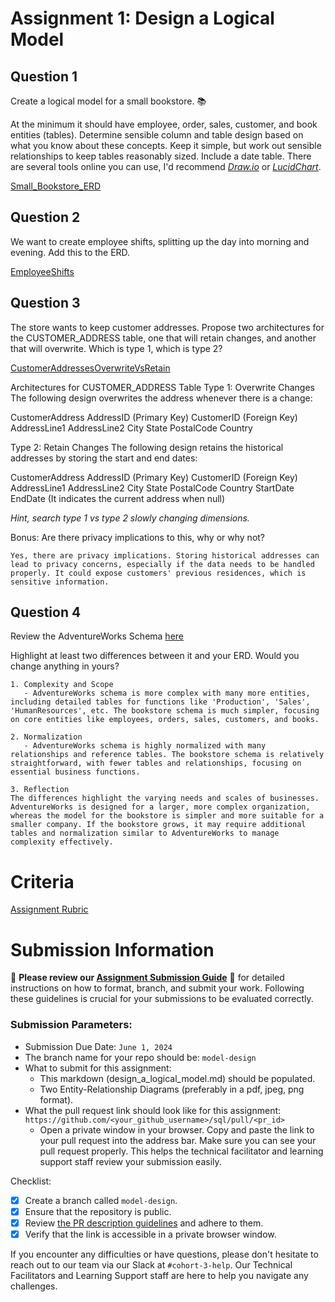 # Assignment 1: Design a Logical Model

## Question 1
Create a logical model for a small bookstore. 📚

At the minimum it should have employee, order, sales, customer, and book entities (tables). Determine sensible column and table design based on what you know about these concepts. Keep it simple, but work out sensible relationships to keep tables reasonably sized. Include a date table. There are several tools online you can use, I'd recommend [_Draw.io_](https://www.drawio.com/) or [_LucidChart_](https://www.lucidchart.com/pages/).

[Small_Bookstore_ERD](SmallBookstoreSQLAssignment_1.png)

## Question 2
We want to create employee shifts, splitting up the day into morning and evening. Add this to the ERD.

[EmployeeShifts](EmployeeShifts.png)

## Question 3
The store wants to keep customer addresses. Propose two architectures for the CUSTOMER_ADDRESS table, one that will retain changes, and another that will overwrite. Which is type 1, which is type 2?

[CustomerAddressesOverwriteVsRetain](CustomerAddress(OverwriteVsRetain).png)

Architectures for CUSTOMER_ADDRESS Table
Type 1: Overwrite Changes
The following design overwrites the address whenever there is a change:

CustomerAddress
AddressID (Primary Key)
CustomerID (Foreign Key)
AddressLine1
AddressLine2
City
State
PostalCode
Country


Type 2: Retain Changes
The following design retains the historical addresses by storing the start and end dates:

CustomerAddress
AddressID (Primary Key)
CustomerID (Foreign Key)
AddressLine1
AddressLine2
City
State
PostalCode
Country
StartDate
EndDate (It indicates the current address when null)

_Hint, search type 1 vs type 2 slowly changing dimensions._

Bonus: Are there privacy implications to this, why or why not?
```
Yes, there are privacy implications. Storing historical addresses can lead to privacy concerns, especially if the data needs to be handled properly. It could expose customers' previous residences, which is sensitive information.

```

## Question 4
Review the AdventureWorks Schema [here](https://i.stack.imgur.com/LMu4W.gif)

Highlight at least two differences between it and your ERD. Would you change anything in yours?
```
1. Complexity and Scope
   - AdventureWorks schema is more complex with many more entities, including detailed tables for functions like 'Production', 'Sales', 'HumanResources', etc. The bookstore schema is much simpler, focusing on core entities like employees, orders, sales, customers, and books.

2. Normalization
   - AdventureWorks schema is highly normalized with many relationships and reference tables. The bookstore schema is relatively straightforward, with fewer tables and relationships, focusing on essential business functions.

3. Reflection
The differences highlight the varying needs and scales of businesses. AdventureWorks is designed for a larger, more complex organization, whereas the model for the bookstore is simpler and more suitable for a smaller company. If the bookstore grows, it may require additional tables and normalization similar to AdventureWorks to manage complexity effectively.
```

# Criteria

[Assignment Rubric](./assignment_rubric.md)

# Submission Information

🚨 **Please review our [Assignment Submission Guide](https://github.com/UofT-DSI/onboarding/blob/main/onboarding_documents/submissions.md)** 🚨 for detailed instructions on how to format, branch, and submit your work. Following these guidelines is crucial for your submissions to be evaluated correctly.

### Submission Parameters:
* Submission Due Date: `June 1, 2024`
* The branch name for your repo should be: `model-design`
* What to submit for this assignment:
    * This markdown (design_a_logical_model.md) should be populated.
    * Two Entity-Relationship Diagrams (preferably in a pdf, jpeg, png format).
* What the pull request link should look like for this assignment: `https://github.com/<your_github_username>/sql/pull/<pr_id>`
    * Open a private window in your browser. Copy and paste the link to your pull request into the address bar. Make sure you can see your pull request properly. This helps the technical facilitator and learning support staff review your submission easily.

Checklist:
- [X] Create a branch called `model-design`.
- [X] Ensure that the repository is public.
- [X] Review [the PR description guidelines](https://github.com/UofT-DSI/onboarding/blob/main/onboarding_documents/submissions.md#guidelines-for-pull-request-descriptions) and adhere to them.
- [X] Verify that the link is accessible in a private browser window.

If you encounter any difficulties or have questions, please don't hesitate to reach out to our team via our Slack at `#cohort-3-help`. Our Technical Facilitators and Learning Support staff are here to help you navigate any challenges.
